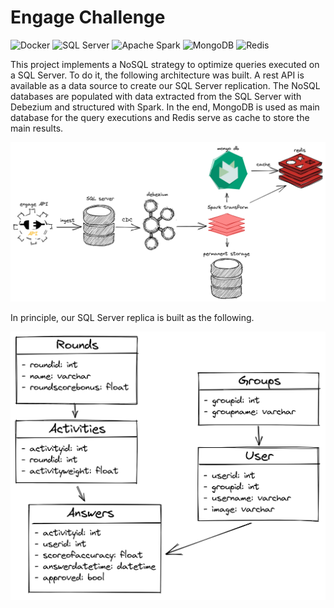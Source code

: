 # Engage Challenge

<p>
<img alt="Docker" src="https://img.shields.io/badge/docker-%230db7ed.svg?&style=for-the-badge&logo=docker&logoColor=white"/>
<img alt="SQL Server" src="https://img.shields.io/badge/microsoftsqlserver-%23cc2927.svg?&style=for-the-badge&logo=microsoftsqlserver&logoColor=white"/>
<img alt="Apache Spark" src="https://img.shields.io/badge/apachespark-%23E25A1C.svg?&style=for-the-badge&logo=apachespark&logoColor=white"/>
<img alt="MongoDB" src="https://img.shields.io/badge/mongodb-%2347A248.svg?&style=for-the-badge&logo=mongodb&logoColor=white"/>
<img alt="Redis" src="https://img.shields.io/badge/redis-%23DC382D.svg?&style=for-the-badge&logo=redis&logoColor=white"/>
</p>

This project implements a NoSQL strategy to optimize queries executed on a SQL Server. To do it, the following architecture was built. A rest API is available as a data source to create our SQL Server replication. The NoSQL databases are populated with data extracted from the SQL Server with Debezium and structured with Spark. In the end, MongoDB is used as main database for the query executions and Redis serve as cache to store the main results.

<p align="center">
<img alt="Architecture" src="./docs/architecture.png"/>
</p>

In principle, our SQL Server replica is built as the following.

<p align="center">
<img alt="Schema" src="./docs/schema.png"/>
</p>
